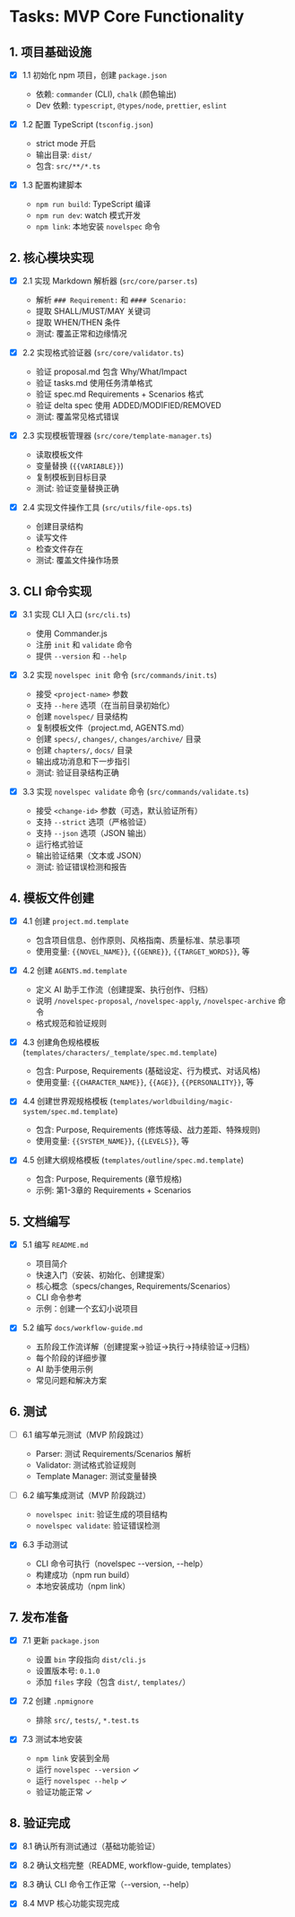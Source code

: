 # Tasks: MVP Core Functionality

## 1. 项目基础设施

- [x] 1.1 初始化 npm 项目，创建 `package.json`
  - 依赖: `commander` (CLI), `chalk` (颜色输出)
  - Dev 依赖: `typescript`, `@types/node`, `prettier`, `eslint`
  
- [x] 1.2 配置 TypeScript (`tsconfig.json`)
  - strict mode 开启
  - 输出目录: `dist/`
  - 包含: `src/**/*.ts`
  
- [x] 1.3 配置构建脚本
  - `npm run build`: TypeScript 编译
  - `npm run dev`: watch 模式开发
  - `npm link`: 本地安装 `novelspec` 命令

## 2. 核心模块实现

- [x] 2.1 实现 Markdown 解析器 (`src/core/parser.ts`)
  - 解析 `### Requirement:` 和 `#### Scenario:`
  - 提取 SHALL/MUST/MAY 关键词
  - 提取 WHEN/THEN 条件
  - 测试: 覆盖正常和边缘情况
  
- [x] 2.2 实现格式验证器 (`src/core/validator.ts`)
  - 验证 proposal.md 包含 Why/What/Impact
  - 验证 tasks.md 使用任务清单格式
  - 验证 spec.md Requirements + Scenarios 格式
  - 验证 delta spec 使用 ADDED/MODIFIED/REMOVED
  - 测试: 覆盖常见格式错误
  
- [x] 2.3 实现模板管理器 (`src/core/template-manager.ts`)
  - 读取模板文件
  - 变量替换 (`{{VARIABLE}}`)
  - 复制模板到目标目录
  - 测试: 验证变量替换正确

- [x] 2.4 实现文件操作工具 (`src/utils/file-ops.ts`)
  - 创建目录结构
  - 读写文件
  - 检查文件存在
  - 测试: 覆盖文件操作场景

## 3. CLI 命令实现

- [x] 3.1 实现 CLI 入口 (`src/cli.ts`)
  - 使用 Commander.js
  - 注册 `init` 和 `validate` 命令
  - 提供 `--version` 和 `--help`
  
- [x] 3.2 实现 `novelspec init` 命令 (`src/commands/init.ts`)
  - 接受 `<project-name>` 参数
  - 支持 `--here` 选项（在当前目录初始化）
  - 创建 `novelspec/` 目录结构
  - 复制模板文件（project.md, AGENTS.md）
  - 创建 `specs/`, `changes/`, `changes/archive/` 目录
  - 创建 `chapters/`, `docs/` 目录
  - 输出成功消息和下一步指引
  - 测试: 验证目录结构正确
  
- [x] 3.3 实现 `novelspec validate` 命令 (`src/commands/validate.ts`)
  - 接受 `<change-id>` 参数（可选，默认验证所有）
  - 支持 `--strict` 选项（严格验证）
  - 支持 `--json` 选项（JSON 输出）
  - 运行格式验证
  - 输出验证结果（文本或 JSON）
  - 测试: 验证错误检测和报告

## 4. 模板文件创建

- [x] 4.1 创建 `project.md.template`
  - 包含项目信息、创作原则、风格指南、质量标准、禁忌事项
  - 使用变量: `{{NOVEL_NAME}}`, `{{GENRE}}`, `{{TARGET_WORDS}}`, 等
  
- [x] 4.2 创建 `AGENTS.md.template`
  - 定义 AI 助手工作流（创建提案、执行创作、归档）
  - 说明 `/novelspec-proposal`, `/novelspec-apply`, `/novelspec-archive` 命令
  - 格式规范和验证规则
  
- [x] 4.3 创建角色规格模板 (`templates/characters/_template/spec.md.template`)
  - 包含: Purpose, Requirements (基础设定、行为模式、对话风格)
  - 使用变量: `{{CHARACTER_NAME}}`, `{{AGE}}`, `{{PERSONALITY}}`, 等
  
- [x] 4.4 创建世界观规格模板 (`templates/worldbuilding/magic-system/spec.md.template`)
  - 包含: Purpose, Requirements (修炼等级、战力差距、特殊规则)
  - 使用变量: `{{SYSTEM_NAME}}`, `{{LEVELS}}`, 等
  
- [x] 4.5 创建大纲规格模板 (`templates/outline/spec.md.template`)
  - 包含: Purpose, Requirements (章节规格)
  - 示例: 第1-3章的 Requirements + Scenarios

## 5. 文档编写

- [x] 5.1 编写 `README.md`
  - 项目简介
  - 快速入门（安装、初始化、创建提案）
  - 核心概念（specs/changes, Requirements/Scenarios）
  - CLI 命令参考
  - 示例：创建一个玄幻小说项目
  
- [x] 5.2 编写 `docs/workflow-guide.md`
  - 五阶段工作流详解（创建提案→验证→执行→持续验证→归档）
  - 每个阶段的详细步骤
  - AI 助手使用示例
  - 常见问题和解决方案

## 6. 测试

- [ ] 6.1 编写单元测试（MVP 阶段跳过）
  - Parser: 测试 Requirements/Scenarios 解析
  - Validator: 测试格式验证规则
  - Template Manager: 测试变量替换
  
- [ ] 6.2 编写集成测试（MVP 阶段跳过）
  - `novelspec init`: 验证生成的项目结构
  - `novelspec validate`: 验证错误检测
  
- [x] 6.3 手动测试
  - CLI 命令可执行（novelspec --version, --help）
  - 构建成功（npm run build）
  - 本地安装成功（npm link）

## 7. 发布准备

- [x] 7.1 更新 `package.json`
  - 设置 `bin` 字段指向 `dist/cli.js`
  - 设置版本号: `0.1.0`
  - 添加 `files` 字段（包含 `dist/`, `templates/`）
  
- [x] 7.2 创建 `.npmignore`
  - 排除 `src/`, `tests/`, `*.test.ts`
  
- [x] 7.3 测试本地安装
  - `npm link` 安装到全局
  - 运行 `novelspec --version` ✓
  - 运行 `novelspec --help` ✓
  - 验证功能正常 ✓

## 8. 验证完成

- [x] 8.1 确认所有测试通过（基础功能验证）
- [x] 8.2 确认文档完整（README, workflow-guide, templates）
- [x] 8.3 确认 CLI 命令工作正常（--version, --help）
- [x] 8.4 MVP 核心功能实现完成

